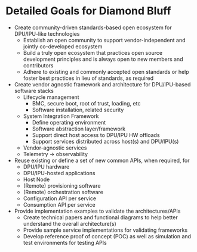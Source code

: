 # **Detailed Goals for Diamond Bluff**

* Create community-driven standards-based open ecosystem for DPU/IPU-like
  technologies
  * Establish an open community to support vendor-independent and jointly
    co-developed ecosystem
  * Build a truly open ecosystem that practices open source development
    principles and is always open to new members and contributors
  * Adhere to existing and commonly accepted open standards or help foster best
    practices in lieu of standards, as required
* Create vendor agnostic framework and architecture for DPU/IPU-based software
  stacks
  * Lifecycle management
    * BMC, secure boot, root of trust, loading, etc
    * Software installation, related security
  * System Integration Framework
    * Define operating environment
    * Software abstraction layer/framework
    * Support direct host access to DPU/IPU HW offloads
    * Support services distributed across host(s) and DPU/IPU(s)
  * Vendor-agnostic services
  * Telemetry → observability
* Reuse existing or define a set of new common APIs, when required, for
  * DPU/IPU hardware
  * DPU/IPU-hosted applications
  * Host Node
  * (Remote) provisioning software
  * (Remote) orchestration software
  * Configuration API per service
  * Consumption API per service
* Provide implementation examples to validate the architectures/APIs
  * Create technical papers and functional diagrams to help better understand
    the overall architecture(s)
  * Provide sample service implementations for validating frameworks
  * Develop reference proof of concept (POC) as well as simulation and test
    environments for testing APIs
